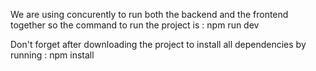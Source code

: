 We are using concurently to run both the backend and the frontend together so the command to run the project is : npm run dev

Don't forget after downloading the project to install all dependencies by running : npm install 
